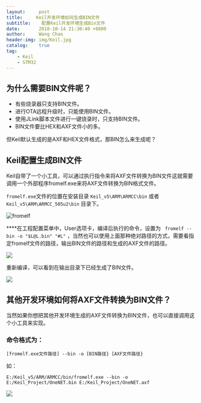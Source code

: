 ```yaml
---
layout:     post
title:     Keil开发环境如何生成BIN文件
subtitle:	 配置Keil开发环境生成Bin文件
date:       2018-10-14 21:30:40 +0800
author:     Wang Chao
header-img: img/Keil.jpg
catalog:    true
tag:
    - Keil
    - STM32
---
```


## 为什么需要BIN文件呢？

- 有些烧录器只支持BIN文件。
- 进行OTA远程升级时，只能使用BIN文件。
- 使用JLink脚本文件进行一键烧录时，只支持BIN文件。
- BIN文件要比HEX和AXF文件小的多。

但Keil默认生成的是AXF和HEX文件格式，那BIN怎么来生成呢？

## Keil配置生成BIN文件

Keil自带了一个小工具，可以通过执行指令来将AXF文件转换为BIN文件这就需要调用一个外部程序fromelf.exe来将AXF文件转换为BIN格式文件。

`fromelf.exe`文件的位置在安装目录 `Keil_v5\ARM\ARMCC\bin` 或者 ` Keil_v5\ARM\ARMCC_505u2\bin` 目录下。

![fromelf](https://wcc-blog.oss-cn-beijing.aliyuncs.com/img/20181014-KeilBin/FROM.jpg)

****在工程配置菜单中，User选项卡，编译后执行的命令，设置为 `
fromelf --bin -o "$L@L.bin" "#L"` ，当然也可以使用上面那种绝对路径的方式，需要看指定fromelf文件的路径，输出BIN文件的路径和生成的AXF文件的路径。

![](https://wcc-blog.oss-cn-beijing.aliyuncs.com/img/20181014-KeilBin/2018-10-13_145516.jpg)


重新编译，可以看到在输出目录下已经生成了BIN文件。

![](https://wcc-blog.oss-cn-beijing.aliyuncs.com/img/20181014-KeilBin/2018-10-13_145833.jpg)


## 其他开发环境如何将AXF文件转换为BIN文件？

当然如果你想把其他开发环境生成的AXF文件转换为BIN文件，也可以直接调用这个小工具来实现。



### 命令格式为：

	[fromelf.exe文件路径] --bin -o [BIN路径} [AXF文件路径}

如：

	E:/Keil_v5/ARM/ARMCC/bin/fromelf.exe --bin -o E:/Keil_Project/OneNET.bin E:/Keil_Project/OneNET.axf

![](https://wcc-blog.oss-cn-beijing.aliyuncs.com/img/20181014-KeilBin/2018-10-13_143419.jpg)